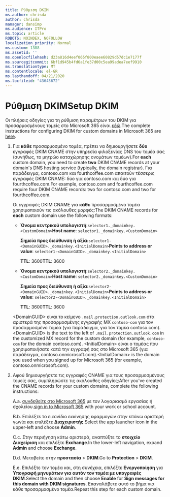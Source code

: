 ```yaml
---
title: Ρύθμιση DKIM
ms.author: chrisda
author: chrisda
manager: dansimp
ms.audience: ITPro
ms.topic: article
ROBOTS: NOINDEX, NOFOLLOW
localization_priority: Normal
ms.custom: 1388
ms.assetid: ''
ms.openlocfilehash: d23a816d4eef065f800eaee60829d57dc1e7177f
ms.sourcegitcommit: 6bf1d945b4fd6a1fe37d00c5ea99adea7eef9910
ms.translationtype: MT
ms.contentlocale: el-GR
ms.lasthandoff: 04/21/2020
ms.locfileid: "43645672"
---
```

# <a name="setup-dkim"></a><span data-ttu-id="e6c7d-102">Ρύθμιση DKIM</span><span class="sxs-lookup"><span data-stu-id="e6c7d-102">Setup DKIM</span></span>

<span data-ttu-id="e6c7d-103">Οι πλήρεις οδηγίες για τη ρύθμιση παραμέτρων του DKIM για προσαρμοσμένους τομείς στο Microsoft 365 είναι [εδώ](https://docs.microsoft.com/office365/SecurityCompliance/use-dkim-to-validate-outbound-email#what-you-need-to-do-to-manually-set-up-dkim-in-office-365).</span><span class="sxs-lookup"><span data-stu-id="e6c7d-103">The complete instructions for configuring DKIM for custom domains in Microsoft 365 are [here](https://docs.microsoft.com/office365/SecurityCompliance/use-dkim-to-validate-outbound-email#what-you-need-to-do-to-manually-set-up-dkim-in-office-365).</span></span>

1. <span data-ttu-id="e6c7d-104">Για **κάθε** προσαρμοσμένο τομέα, πρέπει να δημιουργήσετε **δύο** εγγραφές DKIM CNAME στην υπηρεσία φιλοξενίας DNS του τομέα σας (συνήθως, το μητρώο καταχώρησης ονομάτων τομέων).</span><span class="sxs-lookup"><span data-stu-id="e6c7d-104">For **each** custom domain, you need to create **two** DKIM CNAME records at your domain's DNS hosting service (typically, the domain registrar).</span></span> <span data-ttu-id="e6c7d-105">Για παράδειγμα, contoso.com και fourthcoffee.com απαιτούν τέσσερις εγγραφές DKIM CNAME: δύο για contoso.com και δύο για fourthcoffee.com.</span><span class="sxs-lookup"><span data-stu-id="e6c7d-105">For example, contoso.com and fourthcoffee.com require four DKIM CNAME records: two for contoso.com and two for fourthcoffee.com.</span></span>

   <span data-ttu-id="e6c7d-106">Οι εγγραφές DKIM CNAME για **κάθε** προσαρμοσμένο τομέα χρησιμοποιούν τις ακόλουθες μορφές:</span><span class="sxs-lookup"><span data-stu-id="e6c7d-106">The DKIM CNAME records for **each** custom domain use the following formats:</span></span>

   - <span data-ttu-id="e6c7d-107">**Όνομα κεντρικού υπολογιστή**:`selector1._domainkey.<CustomDomain>`</span><span class="sxs-lookup"><span data-stu-id="e6c7d-107">**Host name**: `selector1._domainkey.<CustomDomain>`</span></span>

     <span data-ttu-id="e6c7d-108">**Σημεία προς διεύθυνση ή αξία:**`selector1-<DomainGUID>._domainkey.<InitialDomain>`</span><span class="sxs-lookup"><span data-stu-id="e6c7d-108">**Points to address or value**: `selector1-<DomainGUID>._domainkey.<InitialDomain>`</span></span>

     <span data-ttu-id="e6c7d-109">**TTL**: 3600</span><span class="sxs-lookup"><span data-stu-id="e6c7d-109">**TTL**: 3600</span></span>

   - <span data-ttu-id="e6c7d-110">**Όνομα κεντρικού υπολογιστή**:`selector2._domainkey.<CustomDomain>`</span><span class="sxs-lookup"><span data-stu-id="e6c7d-110">**Host name**: `selector2._domainkey.<CustomDomain>`</span></span>

     <span data-ttu-id="e6c7d-111">**Σημεία προς διεύθυνση ή αξία:**`selector2-<DomainGUID>._domainkey.<InitialDomain>`</span><span class="sxs-lookup"><span data-stu-id="e6c7d-111">**Points to address or value**: `selector2-<DomainGUID>._domainkey.<InitialDomain>`</span></span>

     <span data-ttu-id="e6c7d-112">**TTL**: 3600</span><span class="sxs-lookup"><span data-stu-id="e6c7d-112">**TTL**: 3600</span></span>

   <span data-ttu-id="e6c7d-113">\<DomainGUID\> είναι το κείμενο `.mail.protection.outlook.com` στα αριστερά της προσαρμοσμένης εγγραφής MX `contoso-com` για τον προσαρμοσμένο τομέα (για παράδειγμα, για τον τομέα contoso.com).</span><span class="sxs-lookup"><span data-stu-id="e6c7d-113">\<DomainGUID\> is the text to the left of `.mail.protection.outlook.com` in the customized MX record for the custom domain (for example, `contoso-com` for the domain contoso.com).</span></span> <span data-ttu-id="e6c7d-114">\<InitialDomain\> είναι ο τομέας που χρησιμοποιήσατε κατά την εγγραφή σας στο Microsoft 365 (για παράδειγμα, contoso.onmicrosoft.com).</span><span class="sxs-lookup"><span data-stu-id="e6c7d-114">\<InitialDomain\> is the domain you used when you signed up for Microsoft 365 (for example, contoso.onmicrosoft.com).</span></span>

2. <span data-ttu-id="e6c7d-115">Αφού δημιουργήσετε τις εγγραφές CNAME για τους προσαρμοσμένους τομείς σας, συμπληρώστε τις ακόλουθες οδηγίες:</span><span class="sxs-lookup"><span data-stu-id="e6c7d-115">After you've created the CNAME records for your custom domains, complete the following instructions:</span></span>

   <span data-ttu-id="e6c7d-116">A.</span><span class="sxs-lookup"><span data-stu-id="e6c7d-116">a.</span></span> <span data-ttu-id="e6c7d-117">[συνδεθείτε στο Microsoft 365](https://support.office.microsoft.com/article/e9eb7d51-5430-4929-91ab-6157c5a050b4) με τον λογαριασμό εργασίας ή σχολείου.</span><span class="sxs-lookup"><span data-stu-id="e6c7d-117">[sign in to Microsoft 365](https://support.office.microsoft.com/article/e9eb7d51-5430-4929-91ab-6157c5a050b4) with your work or school account.</span></span>

   <span data-ttu-id="e6c7d-118">B.</span><span class="sxs-lookup"><span data-stu-id="e6c7d-118">b.</span></span> <span data-ttu-id="e6c7d-119">Επιλέξτε το εικονίδιο εκκίνησης εφαρμογών στην επάνω αριστερή γωνία και επιλέξτε **Διαχειριστής**.</span><span class="sxs-lookup"><span data-stu-id="e6c7d-119">Select the app launcher icon in the upper-left and choose **Admin**.</span></span>

   <span data-ttu-id="e6c7d-120">C.</span><span class="sxs-lookup"><span data-stu-id="e6c7d-120">c.</span></span> <span data-ttu-id="e6c7d-121">Στην περιήγηση κάτω αριστερά, αναπτύξτε το **στοιχείο Διαχείριση** και επιλέξτε **Exchange**.</span><span class="sxs-lookup"><span data-stu-id="e6c7d-121">In the lower-left navigation, expand **Admin** and choose **Exchange**.</span></span>

   <span data-ttu-id="e6c7d-122">D.</span><span class="sxs-lookup"><span data-stu-id="e6c7d-122">d.</span></span> <span data-ttu-id="e6c7d-123">Μεταβείτε στην **προστασία** > **DKIM**.</span><span class="sxs-lookup"><span data-stu-id="e6c7d-123">Go to **Protection** > **DKIM**.</span></span>

   <span data-ttu-id="e6c7d-124">E.</span><span class="sxs-lookup"><span data-stu-id="e6c7d-124">e.</span></span> <span data-ttu-id="e6c7d-125">Επιλέξτε τον τομέα και, στη συνέχεια, επιλέξτε **Ενεργοποίηση** για **Υπογραφή μηνυμάτων για αυτόν τον τομέα με υπογραφές DKIM**.</span><span class="sxs-lookup"><span data-stu-id="e6c7d-125">Select the domain and then choose **Enable** for **Sign messages for this domain with DKIM signatures**.</span></span> <span data-ttu-id="e6c7d-126">Επαναλάβετε αυτό το βήμα για κάθε προσαρμοσμένο τομέα.</span><span class="sxs-lookup"><span data-stu-id="e6c7d-126">Repeat this step for each custom domain.</span></span>
